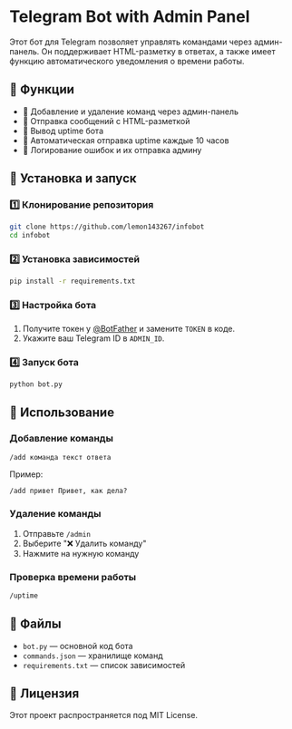 # Telegram Bot with Admin Panel

Этот бот для Telegram позволяет управлять командами через админ-панель. Он поддерживает HTML-разметку в ответах, а также имеет функцию автоматического уведомления о времени работы.

## 📌 Функции
- 🔹 Добавление и удаление команд через админ-панель
- 🔹 Отправка сообщений с HTML-разметкой
- 🔹 Вывод uptime бота
- 🔹 Автоматическая отправка uptime каждые 10 часов
- 🔹 Логирование ошибок и их отправка админу

## 🚀 Установка и запуск

### 1️⃣ Клонирование репозитория
```bash
git clone https://github.com/lemon143267/infobot
cd infobot
```

### 2️⃣ Установка зависимостей
```bash
pip install -r requirements.txt
```

### 3️⃣ Настройка бота
1. Получите токен у [@BotFather](https://t.me/BotFather) и замените `TOKEN` в коде.
2. Укажите ваш Telegram ID в `ADMIN_ID`.

### 4️⃣ Запуск бота
```bash
python bot.py
```

## 🔧 Использование

### Добавление команды
```bash
/add команда текст ответа
```
Пример:
```
/add привет Привет, как дела?
```

### Удаление команды
1. Отправьте `/admin`
2. Выберите "❌ Удалить команду"
3. Нажмите на нужную команду

### Проверка времени работы
```bash
/uptime
```

## 📂 Файлы
- `bot.py` — основной код бота
- `commands.json` — хранилище команд
- `requirements.txt` — список зависимостей

## 📜 Лицензия
Этот проект распространяется под MIT License.

